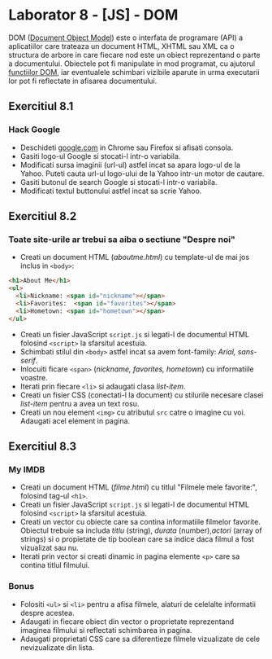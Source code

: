 # Laborator 8 - [JS] - DOM

DOM ([Document Object Model](https://developer.mozilla.org/en-US/docs/Web/API/Document_Object_Model/Introduction)) este o interfata de programare (API) a aplicatiilor care trateaza un document HTML, XHTML sau XML ca o structura de arbore in care fiecare nod este un obiect reprezentand o parte a documentului. Obiectele pot fi manipulate in mod programat, cu ajutorul [functiilor DOM](https://www.impressivewebs.com/10-essential-dom-methods-techniques-for-practical-javascript/), iar eventualele schimbari vizibile aparute in urma executarii lor pot fi reflectate in afisarea documentului.

## Exercitiul 8.1

### Hack Google

* Deschideti [google.com](https://www.google.com) in Chrome sau Firefox si afisati consola.
* Gasiti logo-ul Google si stocati-l intr-o variabila.
* Modificati sursa imaginii (url-ul) astfel incat sa apara logo-ul de la Yahoo. Puteti cauta url-ul logo-ului de la Yahoo intr-un motor de cautare. 
* Gasiti butonul de search Google si stocati-l intr-o variabila.
* Modificati textul buttonului astfel incat sa scrie Yahoo.

## Exercitiul 8.2

### Toate site-urile ar trebui sa aiba o sectiune "Despre noi"

* Creati un document HTML (*aboutme.html*) cu template-ul de mai jos inclus in `<body>`:

```html
<h1>About Me</h1>
<ul>
  <li>Nickname: <span id="nickname"></span>
  <li>Favorites:  <span id="favorites"></span>
  <li>Hometown: <span id="hometown"></span>
</ul>
```

* Creati un fisier JavaScript `script.js` si legati-l de documentul HTML folosind `<script>` la sfarsitul acestuia.
* Schimbati stilul din `<body>` astfel incat sa avem font-family: *Arial, sans-serif*.
* Inlocuiti ficare `<span>` (*nickname, favorites, hometown*) cu informatiile voastre.
* Iterati prin fiecare `<li>` si adaugati clasa *list-item*.
* Creati un fisier CSS (conectati-l la document) cu stilurile necesare clasei *list-item* pentru a avea un text rosu.
* Creati un nou element `<img>` cu atributul `src` catre o imagine cu voi. Adaugati acel element in pagina.

## Exercitiul 8.3

### My IMDB

* Creati un document HTML (*filme.html*) cu titlul "Filmele mele favorite:", folosind tag-ul `<h1>`.
* Creati un fisier JavaScript `script.js` si legati-l de documentul HTML folosind `<script>` la sfarsitul acestuia.
* Creati un vector cu obiecte care sa contina informatiile filmelor favorite. Obiectul trebuie sa includa *titlu* (string), *durata* (number),*actori* (array of strings) si o propietate de tip boolean care sa indice daca filmul a fost vizualizat sau nu.
* Iterati prin vector si creati dinamic in pagina elemente `<p>` care sa contina titlul filmului.

### Bonus

* Folositi `<ul>` si `<li>` pentru a afisa filmele, alaturi de celelalte informatii despre acestea.
* Adaugati in fiecare obiect din vector o proprietate reprezentand imaginea filmului si reflectati schimbarea in pagina.
* Adaugati proprietati CSS care sa diferentieze filmele vizualizate de cele nevizualizate din lista.
